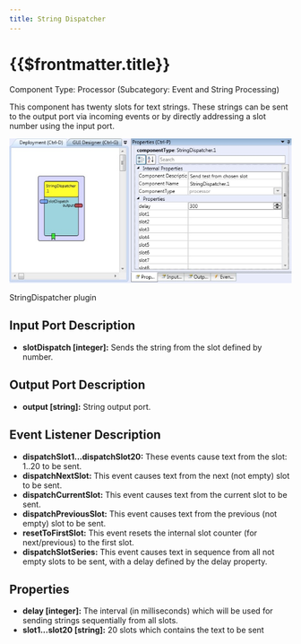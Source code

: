 ```yaml
---
title: String Dispatcher
---
```


# {{$frontmatter.title}}

Component Type: Processor (Subcategory: Event and String Processing)

This component has twenty slots for text strings. These strings can be sent to the output port via incoming events or by directly addressing a slot number using the input port.

![Screenshot: StringDispatcher plugin](./img/stringdispatcher.jpg "Screenshot: StringDispatcher plugin")

StringDispatcher plugin

## Input Port Description

*   **slotDispatch \[integer\]:** Sends the string from the slot defined by number.

## Output Port Description

*   **output \[string\]:** String output port.

## Event Listener Description

*   **dispatchSlot1...dispatchSlot20:** These events cause text from the slot: 1..20 to be sent.
*   **dispatchNextSlot:** This event causes text from the next (not empty) slot to be sent.
*   **dispatchCurrentSlot:** This event causes text from the current slot to be sent.
*   **dispatchPreviousSlot:** This event causes text from the previous (not empty) slot to be sent.
*   **resetToFirstSlot:** This event resets the internal slot counter (for next/previous) to the first slot.
*   **dispatchSlotSeries:** This event causes text in sequence from all not empty slots to be sent, with a delay defined by the delay property.

## Properties

*   **delay \[integer\]:** The interval (in milliseconds) which will be used for sending strings sequentially from all slots.
*   **slot1...slot20 \[string\]:** 20 slots which contains the text to be sent